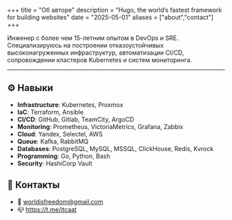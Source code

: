 +++
title = "Об авторе"
description = "Hugo, the world’s fastest framework for building websites"
date = "2025-05-01"
aliases = ["about","contact"]
+++

Инженер с более чем 15-летним опытом в DevOps и SRE. Специализируюсь на построении отказоустойчивых высоконагруженных инфраструктур, автоматизации CI/CD, сопровождении кластеров Kubernetes и систем мониторинга. 

---

## ⚙️ Навыки

- **Infrastructure**: Kubernetes, Proxmox 
- **IaC**: Terraform, Ansible 
- **CI/CD**: GitHub, Gitlab, TeamCity, ArgoCD
- **Monitoring**: Prometheus, VictoriaMetrics, Grafana, Zabbix  
- **Cloud**: Yandex, Selectel, AWS 
- **Queue**: Kafka, RabbitMQ
- **Databases**: PostgreSQL, MySQL, MSSQL, ClickHouse, Redis, Kvrock
- **Programming**: Go, Python, Bash  
- **Security**: HashiCorp Vault

## 📧 Контакты

- 📧 worldisfreedom@gmail.com
- 📪 https://t.me/itcaat

